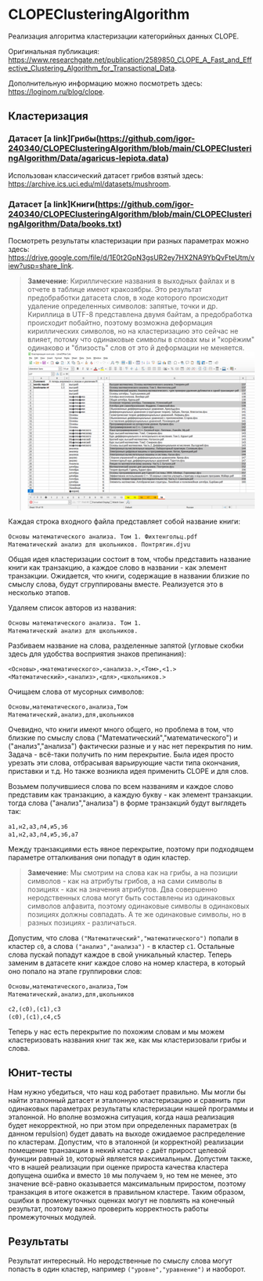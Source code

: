 ﻿# CLOPEClusteringAlgorithm
Реализация алгоритма кластеризации категорийных данных CLOPE.

Оригинальная публикация: https://www.researchgate.net/publication/2589850_CLOPE_A_Fast_and_Effective_Clustering_Algorithm_for_Transactional_Data.

Дополнительную информацию можно посмотреть здесь: https://loginom.ru/blog/clope.

## Кластеризация
### Датасет [a link]Грибы(https://github.com/igor-240340/CLOPEClusteringAlgorithm/blob/main/CLOPEClusteringAlgorithm/Data/agaricus-lepiota.data)
Использован классический датасет грибов взятый здесь: https://archive.ics.uci.edu/ml/datasets/mushroom.

### Датасет [a link]Книги(https://github.com/igor-240340/CLOPEClusteringAlgorithm/blob/main/CLOPEClusteringAlgorithm/Data/books.txt)
Посмотреть результаты кластеризации при разных параметрах можно здесь: https://drive.google.com/file/d/1E0t2GpN3gsUR2ey7HX2NA9YbQvFteUtm/view?usp=share_link.
> **Замечение**: 
Кириллические названия в выходных файлах и в отчете в таблице имеют кракозябры.
Это результат предобработки датасета слов, в ходе которого происходит удаление определенных символов: запятые, точки и др.
Кириллица в UTF-8 представлена двумя байтам, а предобработка происходит побайтно, поэтому возможна деформация кириллических символов, но на кластеризацию это сейчас не влияет, потому что одинаковые символы в словах мы и "корёжим" одинаково и "близость" слов от это	й деформации не меняется.
![](docs/image.png)

Каждая строка входного файла представляет собой название книги:

```
Основы математического анализа. Том 1. Фихтенгольц.pdf
Математический анализ для школьников. Понтрягин.djvu
```

Общая идея кластеризации состоит в том, чтобы представить название книги как транзакцию,
а каждое слово в названии - как элемент транзакции.
Ожидается, что книги, содержащие в названии близкие по смыслу слова, будут сгруппированы вместе.
Реализуется это в несколько этапов.

Удаляем список авторов из названия:
```
Основы математического анализа. Том 1.
Математический анализ для школьников.
```

Разбиваем название на слова, разделенные запятой (угловые скобки здесь для удобства восприятия знаков препинания):
```
<Основы>,<математического>,<анализа.>,<Том>,<1.>
<Математический>,<анализ>,<для>,<школьников.>
```

Очищаем слова от мусорных символов:
```
Основы,математического,анализа,Том
Математический,анализ,для,школьников
```

Очевидно, что книги имеют много общего, но проблема в том, что близкие по смыслу слова ("Математический","математического") и ("анализ","анализа") фактически разные и у нас нет перекрытия по ним.
Задача - всё-таки получить по ним перекрытие.
Была идея просто урезать эти слова, отбрасывая варьирующие части типа окончания, приставки и т.д.
Но также возникла идея применить CLOPE и для слов.

Возьмем получившиеся слова по всем названиям и каждое слово представим как транзакцию, а каждую букву - как элемент транзакции.
тогда слова ("анализ","анализа") в форме транзакций будут выглядеть так:
```
а1,н2,а3,л4,и5,з6
а1,н2,а3,л4,и5,з6,а7
```

Между транзакциями есть явное перекрытие, поэтому при подходящем параметре отталкивания они попадут в один кластер.
> **Замечение**: 
Мы смотрим на слова как на грибы, а на позиции символов - как на атрибуты грибов, а на сами символы в позициях - как на значения атрибутов.
Два совершенно неродственных слова могут быть составлены из одинаковых символов алфавита,
поэтому одинаковые символы в одинаковых позициях должны совпадать.
А те же одинаковые символы, но в разных позициях - различаться.

Допустим, что слова ``("Математический","математического")`` попали в кластер ``c0``, а слова ``("анализ","анализа")`` - в кластер ``c1``.
Остальные слова пускай попадут каждое в свой уникальный кластер.
Теперь заменим в датасете книг каждое слово на номер кластера, в который оно попало на этапе группировки слов:
```
Основы,математического,анализа,Том
Математический,анализ,для,школьников
```
```
c2,(c0),(c1),c3
(c0),(c1),c4,c5
```

Теперь у нас есть перекрытие по похожим словам и мы можем кластеризовать названия книг так же, как мы кластеризовали грибы и слова.

## Юнит-тесты
Нам нужно убедиться, что наш код работает правильно. Мы могли бы найти эталонный датасет и эталонную кластеризацию и сравнить при одинаковых параметрах результаты кластеризации нашей программы и эталонной.
Но вполне возможна ситуация, когда наша реализация будет некорректной, но при этом при определенных параметрах (в данном repulsion) будет давать на выходе ожидаемое распределение по кластерам.
Допустим, что в эталонной (и корректной) реализации помещение транзакции в некий кластер ``c`` даёт прирост целевой функции равный ``10``, который является максимальным.
Допустим также, что в нашей реализации при оценке прироста качества кластера допущена ошибка и вместо ``10`` мы получаем ``9``, но тем не менее, это значение всё-равно оказывается максимальным приростом, поэтому транзакция в итоге окажется в правильном кластере.
Таким образом, ошибки в промежуточных оценках могут не повлиять на конечный результат, поэтому важно проверить корректность работы промежуточных модулей.

## Результаты
Результат интересный. Но неродственные по смыслу слова могут попасть в один кластер, например ``("уровне","уравнение")`` и наоборот.

